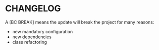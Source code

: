 CHANGELOG
=========

A [BC BREAK] means the update will break the project for many reasons:

* new mandatory configuration
* new dependencies
* class refactoring

